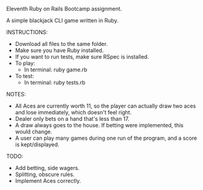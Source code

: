 Eleventh Ruby on Rails Bootcamp assignment.

A simple blackjack CLI game written in Ruby.

INSTRUCTIONS:
  - Download all files to the same folder.
  - Make sure you have Ruby installed.
  - If you want to run tests, make sure RSpec is installed.
  - To play:
    - In terminal: ruby game.rb
  - To test:
    - In terminal: ruby tests.rb

NOTES:
  - All Aces are currently worth 11, so the player can actually draw two aces and lose immediately, which doesn't feel right.
  - Dealer only bets on a hand that's less than 17.
  - A draw always goes to the house. If betting were implemented, this would change.
  - A user can play many games during one run of the program, and a score is kept/displayed.

TODO:
  - Add betting, side wagers.
  - Splitting, obscure rules.
  - Implement Aces correctly.
